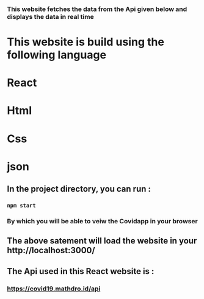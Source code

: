 ###  This website fetches the data from the Api given below  and displays the data in real time 

# This website is build using the following language 
# React
# Html
# Css
# json

## In the project directory, you can run :

### `npm start`

### By which you will be able to veiw the Covidapp in your browser

##  The above satement will  load the website in your  http://localhost:3000/

##  The Api used in this React website is :
### https://covid19.mathdro.id/api


